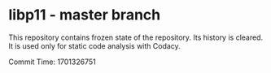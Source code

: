 # libp11 - master branch

This repository contains frozen state of the repository.
Its history is cleared. It is used only for static code
analysis with Codacy.

Commit Time: 1701326751